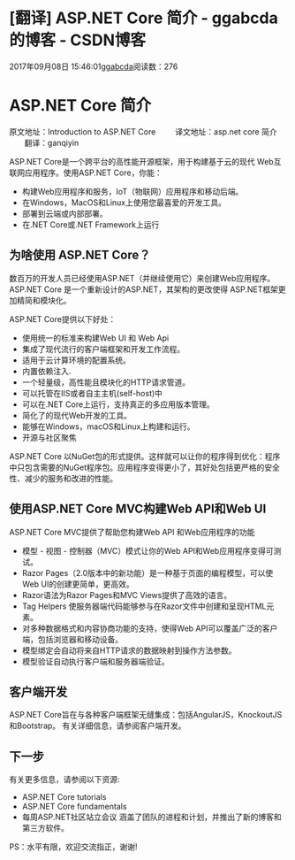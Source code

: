 # [翻译] ASP.NET Core 简介 - ggabcda的博客 - CSDN博客





2017年09月08日 15:46:01[ggabcda](https://me.csdn.net/ggabcda)阅读数：276








# ASP.NET Core 简介

原文地址：Introduction to ASP.NET Core         译文地址：asp.net core 简介           翻译：ganqiyin



ASP.NET Core是一个跨平台的高性能开源框架，用于构建基于云的现代 Web互联网应用程序。使用ASP.NET Core，你能：
- 构建Web应用程序和服务，IoT（物联网）应用程序和移动后端。 
- 在Windows，MacOS和Linux上使用您最喜爱的开发工具。 
- 部署到云端或内部部署。 
- 在.NET Core或.NET Framework上运行 

## 为啥使用 ASP.NET Core？

数百万的开发人员已经使用ASP.NET（并继续使用它）来创建Web应用程序。 ASP.NET Core 是一个重新设计的ASP.NET，其架构的更改使得 ASP.NET框架更加精简和模块化。

ASP.NET Core提供以下好处：
- 使用统一的标准来构建Web UI 和 Web Api 
- 集成了现代流行的客户端框架和开发工作流程。 
- 适用于云计算环境的配置系统。 
- 内置依赖注入. 
- 一个轻量级，高性能且模块化的HTTP请求管道。 
- 可以托管在IIS或者自主主机(self-host)中 
- 可以在.NET Core上运行，支持真正的多应用版本管理。 
- 简化了的现代Web开发的工具。 
- 能够在Windows，macOS和Linux上构建和运行。 
- 开源与社区聚焦 

ASP.NET Core 以NuGet包的形式提供。这样就可以让你的程序得到优化：程序中只包含需要的NuGet程序包。应用程序变得更小了，其好处包括更严格的安全性、减少的服务和改进的性能。

## 使用ASP.NET Core MVC构建Web API和Web UI

ASP.NET Core MVC提供了帮助您构建Web API 和Web应用程序的功能
- 模型 - 视图 - 控制器（MVC）模式让你的Web API和Web应用程序变得可测试。 
- Razor Pages（2.0版本中的新功能）是一种基于页面的编程模型，可以使Web UI的创建更简单，更高效。 
- Razor语法为Razor Pages和MVC Views提供了高效的语言。 
- Tag Helpers 使服务器端代码能够参与在Razor文件中创建和呈现HTML元素。 
- 对多种数据格式和内容协商功能的支持，使得Web API可以覆盖广泛的客户端，包括浏览器和移动设备。 
- 模型绑定会自动将来自HTTP请求的数据映射到操作方法参数。 
- 模型验证自动执行客户端和服务器端验证。 

## 客户端开发

ASP.NET Core旨在与各种客户端框架无缝集成：包括AngularJS，KnockoutJS和Bootstrap。 有关详细信息，请参阅客户端开发。

## 下一步

有关更多信息，请参阅以下资源:
- ASP.NET Core tutorials 
- ASP.NET Core fundamentals 
- 每周ASP.NET社区站立会议 涵盖了团队的进程和计划，并推出了新的博客和第三方软件。 

PS：水平有限，欢迎交流指正，谢谢!



